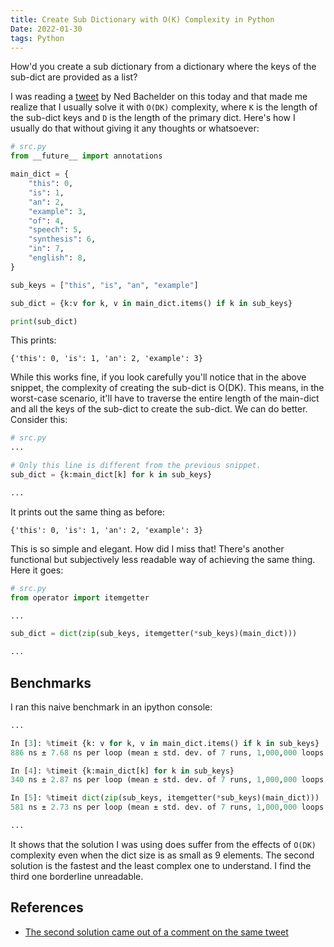 ```yaml
---
title: Create Sub Dictionary with O(K) Complexity in Python
Date: 2022-01-30
tags: Python
---
```


How'd you create a sub dictionary from a dictionary where the keys of the sub-dict are provided as a list?

I was reading a [tweet](https://twitter.com/nedbat/status/1487084661163626506) by Ned Bachelder on this today and that made me realize that I usually solve it with `O(DK)` complexity, where `K` is the length of the sub-dict keys and `D` is the length of the primary dict. Here's how I usually do that without giving it any thoughts or whatsoever:

```python
# src.py
from __future__ import annotations

main_dict = {
    "this": 0,
    "is": 1,
    "an": 2,
    "example": 3,
    "of": 4,
    "speech": 5,
    "synthesis": 6,
    "in": 7,
    "english": 8,
}

sub_keys = ["this", "is", "an", "example"]

sub_dict = {k:v for k, v in main_dict.items() if k in sub_keys}

print(sub_dict)

```
This prints:

```
{'this': 0, 'is': 1, 'an': 2, 'example': 3}
```

While this works fine, if you look carefully you'll notice that in the above snippet, the complexity of creating the sub-dict is O(DK). This means, in the worst-case scenario, it'll have to traverse the entire length of the main-dict and all the keys of the sub-dict to create the sub-dict. We can do better. Consider this:


```python
# src.py
...

# Only this line is different from the previous snippet.
sub_dict = {k:main_dict[k] for k in sub_keys}

...

```

It prints out the same thing as before:

```
{'this': 0, 'is': 1, 'an': 2, 'example': 3}
```

This is so simple and elegant. How did I miss that! There's another functional but subjectively less readable way of achieving the same thing. Here it goes:


```python
# src.py
from operator import itemgetter

...

sub_dict = dict(zip(sub_keys, itemgetter(*sub_keys)(main_dict)))

...

```

## Benchmarks

I ran this naive benchmark in an ipython console:

```python
...

In [3]: %timeit {k: v for k, v in main_dict.items() if k in sub_keys}
886 ns ± 7.68 ns per loop (mean ± std. dev. of 7 runs, 1,000,000 loops each)

In [4]: %timeit {k:main_dict[k] for k in sub_keys}
340 ns ± 2.87 ns per loop (mean ± std. dev. of 7 runs, 1,000,000 loops each)

In [5]: %timeit dict(zip(sub_keys, itemgetter(*sub_keys)(main_dict)))
581 ns ± 2.73 ns per loop (mean ± std. dev. of 7 runs, 1,000,000 loops each)

...
```

It shows that the solution I was using does suffer from the effects of `O(DK)` complexity even when the dict size is as small as 9 elements. The second solution is the fastest and the least complex one to understand. I find the third one borderline unreadable.

## References

* [The second solution came out of a comment on the same tweet](https://twitter.com/__mharrison__/status/1487087733633781766/photo/1)
